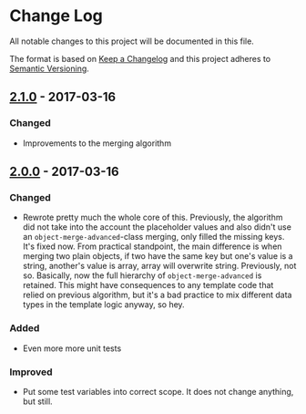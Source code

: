 # Change Log
All notable changes to this project will be documented in this file.

The format is based on [Keep a Changelog](http://keepachangelog.com/)
and this project adheres to [Semantic Versioning](http://semver.org/).

## [2.1.0] - 2017-03-16
### Changed
- Improvements to the merging algorithm

## [2.0.0] - 2017-03-16
### Changed
- Rewrote pretty much the whole core of this. Previously, the algorithm did not take into the account the placeholder values and also didn't use an `object-merge-advanced`-class merging, only filled the missing keys. It's fixed now. From practical standpoint, the main difference is when merging two plain objects, if two have the same key but one's value is a string, another's value is array, array will overwrite string. Previously, not so. Basically, now the full hierarchy of `object-merge-advanced` is retained. This might have consequences to any template code that relied on previous algorithm, but it's a bad practice to mix different data types in the template logic anyway, so hey.

### Added
- Even more more unit tests

### Improved
- Put some test variables into correct scope. It does not change anything, but still.

[2.0.0]: https://github.com/code-and-send/object-fill-missing-keys/compare/v1.4.0...v2.0.0
[2.1.0]: https://github.com/code-and-send/object-fill-missing-keys/compare/v2.0.0...v2.1.0
